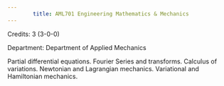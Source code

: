 ```yaml
---
        title: AML701 Engineering Mathematics & Mechanics
---
```

Credits: 3 (3-0-0)

Department: Department of Applied Mechanics

Partial differential equations. Fourier Series and transforms. Calculus of variations. Newtonian and Lagrangian mechanics. Variational and Hamiltonian mechanics.